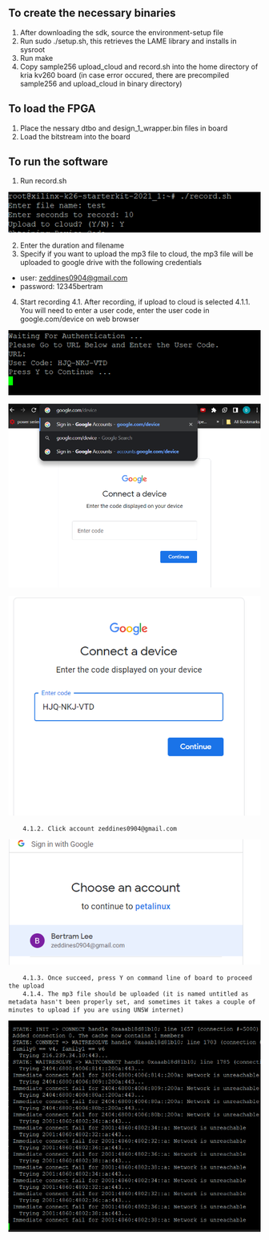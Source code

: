 ## To create the necessary binaries
1. After downloading the sdk, source the environment-setup file
2. Run sudo ./setup.sh, this retrieves the LAME library and installs in sysroot
3. Run make
4. Copy sample256 upload\_cloud and record.sh into the home directory of kria kv260 board
(in case error occured, there are precompiled sample256 and upload\_cloud in binary directory)

## To load the FPGA
1. Place the nessary dtbo and design\_1\_wrapper.bin files in board
2. Load the bitstream into the board

## To run the software
1. Run record.sh

![run record.sh](img/record.png)

2. Enter the duration and filename
3. Specify if you want to upload the mp3 file to cloud, the mp3 file will be uploaded to google drive with the following credentials
- user: zeddines0904@gmail.com
- password: 12345bertram
4. Start recording
	4.1. After recording, if upload to cloud is selected 
		4.1.1. You will need to enter a user code, enter the user code in google.com/device on web browser

![get user code](img/enter_code.png)

![go to device\_url](img/device_url.png)

![enter user code](img/code_url.png)

		4.1.2. Click account zeddines0904@gmail.com

![choose account](img/choose_ac.png)

		4.1.3. Once succeed, press Y on command line of board to proceed the upload
		4.1.4. The mp3 file should be uploaded (it is named untitled as metadata hasn't been properly set, and sometimes it takes a couple of minutes to upload if you are using UNSW internet)

![waiting for connection](img/wait_connection.png)


